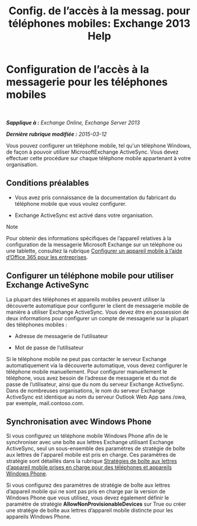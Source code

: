 ﻿---
title: 'Config. de l’accès à la messag. pour téléphones mobiles: Exchange 2013 Help'
TOCTitle: Configuration de l’accès à la messagerie pour les téléphones mobiles
ms:assetid: 8d6e2cea-265a-43d9-a074-076f35658436
ms:mtpsurl: https://technet.microsoft.com/fr-fr/library/Bb123704(v=EXCHG.150)
ms:contentKeyID: 52057114
ms.date: 04/24/2018
mtps_version: v=EXCHG.150
ms.translationtype: HT
---

# Configuration de l’accès à la messagerie pour les téléphones mobiles

 

_**Sapplique à :** Exchange Online, Exchange Server 2013_

_**Dernière rubrique modifiée :** 2015-03-12_

Vous pouvez configurer un téléphone mobile, tel qu'un téléphone Windows, de façon à pouvoir utiliser MicrosoftExchange ActiveSync. Vous devez effectuer cette procédure sur chaque téléphone mobile appartenant à votre organisation.

## Conditions préalables

  - Vous avez pris connaissance de la documentation du fabricant du téléphone mobile que vous voulez configurer.

  - Exchange ActiveSync est activé dans votre organisation.

> [!NOTE]
> Pour obtenir des informations spécifiques de l’appareil relatives à la configuration de la messagerie Microsoft Exchange sur un téléphone ou une tablette, consultez la rubrique <a href="https://support.office.com/fr-fr/article/set-up-a-mobile-device-using-office-365-for-business-7dabb6cb-0046-40b6-81fe-767e0b1f014f">Configurer un appareil mobile à l’aide d’Office 365 pour les entreprises</a>.


## Configurer un téléphone mobile pour utiliser Exchange ActiveSync

La plupart des téléphones et appareils mobiles peuvent utiliser la découverte automatique pour configurer le client de messagerie mobile de manière à utiliser Exchange ActiveSync. Vous devez être en possession de deux informations pour configurer un compte de messagerie sur la plupart des téléphones mobiles :

  - Adresse de messagerie de l’utilisateur

  - Mot de passe de l’utilisateur

Si le téléphone mobile ne peut pas contacter le serveur Exchange automatiquement via la découverte automatique, vous devez configurer le téléphone mobile manuellement. Pour configurer manuellement le téléphone, vous avez besoin de l’adresse de messagerie et du mot de passe de l’utilisateur, ainsi que du nom du serveur Exchange ActiveSync. Dans de nombreuses organisations, le nom du serveur Exchange ActiveSync est identique au nom du serveur Outlook Web App sans /owa, par exemple, mail.contoso.com.

## Synchronisation avec Windows Phone

Si vous configurez un téléphone mobile Windows Phone afin de le synchroniser avec une boîte aux lettres Exchange utilisant Exchange ActiveSync, seul un sous-ensemble des paramètres de stratégie de boîte aux lettres de l'appareil mobile est pris en charge. Ces paramètres de stratégie sont détaillés dans la rubrique [Stratégies de boîte aux lettres d’appareil mobile prises en charge pour des téléphones et appareils Windows Phone](supported-mobile-device-mailbox-policies-for-windows-phones-and-devices-exchange-2013-help.md).

Si vous configurez des paramètres de stratégie de boîte aux lettres d’appareil mobile qui ne sont pas pris en charge par la version de Windows Phone que vous utilisez, vous devez également définir le paramètre de stratégie **AllowNonProvisionableDevices** sur True ou créer une stratégie de boîte aux lettres d’appareil mobile distincte pour les appareils Windows Phone.


